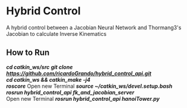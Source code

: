 # Hybrid Control
A hybrid control between a Jacobian Neural Network and Thormang3's Jacobian to calculate Inverse Kinematics
## How to Run
***cd catkin_ws/src***
***git clone https://github.com/ricardoGrando/hybrid_control_api.git***   
***cd catkin_ws && catkin_make -j4***   
***roscore*** 
Open new Terminal
***source ~/catkin_ws/devel.setup.bash***  
***rosrun hybrid_control_api fk_and_jacobian_server***  
Open new Terminal
***rosrun hybrid_control_api hanoiTower.py***  
